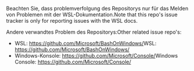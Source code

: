 <span data-ttu-id="3e995-101">Beachten Sie, dass problemverfolgung des Repositorys nur für das Melden von Problemen mit der WSL-Dokumentation.</span><span class="sxs-lookup"><span data-stu-id="3e995-101">Note that this repo's issue tracker is only for reporting issues with the WSL docs.</span></span>

<span data-ttu-id="3e995-102">Andere verwandtes Problem des Repositorys:</span><span class="sxs-lookup"><span data-stu-id="3e995-102">Other related issue repo's:</span></span>

* <span data-ttu-id="3e995-103">WSL: https://github.com/Microsoft/BashOnWindows/</span><span class="sxs-lookup"><span data-stu-id="3e995-103">WSL: https://github.com/Microsoft/BashOnWindows/</span></span>
* <span data-ttu-id="3e995-104">Windows-Konsole: https://github.com/Microsoft/Console/</span><span class="sxs-lookup"><span data-stu-id="3e995-104">Windows Console: https://github.com/Microsoft/Console/</span></span>

